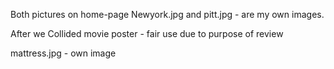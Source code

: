 Both pictures on home-page Newyork.jpg and pitt.jpg - are my own images. 

After we Collided movie poster - fair use due to purpose of review

mattress.jpg - own image
